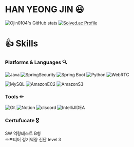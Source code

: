 # HAN YEONG JIN 😃

<!--
**Ojin0104/Ojin0104** is a ✨ _special_ ✨ repository because its `README.md` (this file) appears on your GitHub profile.

Here are some ideas to get you started:

- 🔭 I’m currently working on ...
- 🌱 I’m currently learning ...
- 👯 I’m looking to collaborate on ...
- 🤔 I’m looking for help with ...
- 💬 Ask me about ...
- 📫 How to reach me: ...
- 😄 Pronouns: ...
- ⚡ Fun fact: ...
-->

![Ojin0104's GitHub stats](https://github-readme-stats.vercel.app/api?username=Ojin0104&show_icons=true&theme=solarized-light)            [![Solved.ac Profile](http://mazassumnida.wtf/api/v2/generate_badge?boj=hanyj0104)](https://solved.ac/hanyj0104/)


# 👍 Skills
### Platforms & Languages 🔍
![Java](https://img.shields.io/badge/Java-007396.svg?&style=for-the-badge&logo=Java&logoColor=white)
![SpringSecurity](https://img.shields.io/badge/SpringSecurity-6DB33F.svg?&style=for-the-badge&logo=SpringSecurity&logoColor=white)
![Spring Boot](https://img.shields.io/badge/SpringBoot-6DB33F.svg?&style=for-the-badge&logo=SpringBoot&logoColor=white)
![Python](https://img.shields.io/badge/Python-3776AB.svg?&style=for-the-badge&logo=Python&logoColor=white)
![WebRTC](https://img.shields.io/badge/WebRTC-333333.svg?&style=for-the-badge&logo=WebRTC&logoColor=white)

![MySQL](https://img.shields.io/badge/MySQL-4479A1.svg?&style=for-the-badge&logo=MySQL&logoColor=white)
![AmazonEC2](https://img.shields.io/badge/AmazonEC2-FF9900.svg?&style=for-the-badge&logo=AmazonEC2&logoColor=white)
![AmazonS3](https://img.shields.io/badge/AmazonS3-569A31.svg?&style=for-the-badge&logo=AmazonS3&logoColor=white)


### Tools ✏
![Git](https://img.shields.io/badge/Git-F05032.svg?&style=for-the-badge&logo=Git&logoColor=white)
![Notion](https://img.shields.io/badge/Notion-000000.svg?&style=for-the-badge&logo=Notion&logoColor=white)
![discord](https://img.shields.io/badge/discord-5865F2.svg?&style=for-the-badge&logo=discord&logoColor=white)
![IntelliJIDEA](https://img.shields.io/badge/IntelliJIDEA-000000.svg?&style=for-the-badge&logo=IntelliJIDEA&logoColor=white)


### Certufucate 🎖
SW 역량테스트 B형<br/>
소프티어 정기역량 진단 level 3

